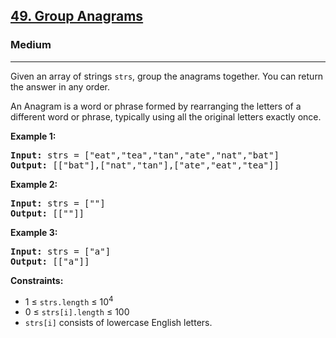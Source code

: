 <h2><a href="https://leetcode.com/problems/group-anagrams">49. Group Anagrams</a></h2>
<h3>Medium</h3>
<hr>
<p>Given an array of strings <code>strs</code>, group the anagrams together. You can return the answer in any order.</p>

<p>An Anagram is a word or phrase formed by rearranging the letters of a different word or phrase, typically using all the original letters exactly once.</p>

<p><strong>Example 1:</strong></p>
<pre>
<strong>Input:</strong> strs = ["eat","tea","tan","ate","nat","bat"]
<strong>Output:</strong> [["bat"],["nat","tan"],["ate","eat","tea"]]
</pre>

<p><strong>Example 2:</strong></p>
<pre>
<strong>Input:</strong> strs = [""]
<strong>Output:</strong> [[""]]
</pre>

<p><strong>Example 3:</strong></p>
<pre>
<strong>Input:</strong> strs = ["a"]
<strong>Output:</strong> [["a"]]
</pre>

<p><strong>Constraints:</strong></p>
<ul>
  <li>1 ≤ <code>strs.length</code> ≤ 10<sup>4</sup></li>
  <li>0 ≤ <code>strs[i].length</code> ≤ 100</li>
  <li><code>strs[i]</code> consists of lowercase English letters.</li>
</ul>
